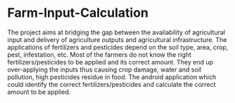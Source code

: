 # Farm-Input-Calculation
The project aims at bridging the gap between the availability of agricultural input and delivery of agriculture outputs and agricultural infrastructure. The applications of fertilizers and pesticides depend on the soil type, area, crop, pest, infestation, etc. Most of the farmers do not know the right fertilizers/pesticides to be applied and its correct amount. They end up over-applying the inputs thus causing crop damage, water and soil pollution, high pesticides residue in food. The android application which could identify the correct fertilizers/pesticides and calculate the correct amount to be applied.
